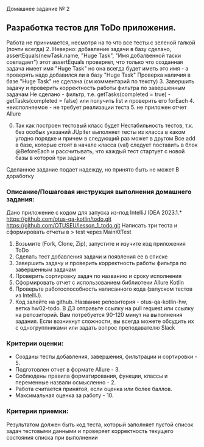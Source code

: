 Домашнее задание № 2 
## Разработка тестов для ToDo приложения.
Работа не принимается, несмотря на то что все тесты с зеленой галкой (почти всегда)
2. Неверно: добавление задачи в базу сделано,
   assertEquals(newTask.name, "Huge Task", "Имя добалвенной таски совпадает")
   этот assertEquals проверяет, что только что созданная задача имеет имя "Huge Task"
но она всегда будет иметь это имя - а проверять надо добавился ли в базу "Huge Task"
Проверка наличия в базе "Huge Task" не сделана (см комментарий по тексту)
3. Завершить задачу и проверить корректность работы фильтра по завершенным задачам
Не сделано - фильтр, т.е. getTasks(completed = true) - getTasks(completed = false)
или получить list и проверить его forEach
4. неисполняемое - не требует реализации теста
5. не приложен отчет Allure

0. Так как построен тестовый класс будет Нестабильность тестов, т.к. без особых указаний
JUpiter выполняет тесты из класса в каком угодно порядке и причем в следующий раз может в другом
Все add в базe, которые стоят в начале класса (val) следует поставить в блок @BeforeEach
и рассчитывать, что каждый тест стартует с новой базы в которой три задачи

Сделанное задание подает надежду, но принято быть не может
В доработку
### Описание/Пошаговая инструкция выполнения домашнего задания:
Дано приложение с кодом для запуска из-под IntelliJ IDEA 2023.1.*
https://github.com/otus-qa-kotlin/todo.git
https://github.com/OTUSEU/lesson_1_todo.git
Написать три теста и сформировать отчеты в > test через MainKtTest

1. Возьмите (Fork, Clone, Zip), запустите и изучите код приложения ToDo
2. Сделать тест добавления задачи и появления ее в списке 
3. Завершить задачу и проверить корректность работы фильтра по завершенным задачам
4. Проверить сортировку задач по названию и сроку исполнения
5. Сформировать отчет с использованием библиотеки Allure Kotlin
6. Проверьте работоспособность написанного кода (запуском тестов из IntelliJ).
7. Код залейте на github. Название репозитория - otus-qa-kotlin-hw, ветка hw02-todo.
   В ДЗ отправьте ссылку на pull request или ссылку на репозиторий.
   Вам потребуется 90-120 минут на выполнения задания.
   Если возникнут сложности, вы всегда можете обсудить их с одногруппниками или задать вопрос преподавателю Slack

### Критерии оценки:
* Созданы тесты добавления, завершения, фильтрации и сортировки - 5.
* Подготовлен отчет в формате Allure - 3.
* Соблюдены правила форматирования, функции, классы и переменные назвали осмысленно - 2.
* Работа считается принятой, если оценка или более баллов.
* Максимальная оценка за работу - 10.
      
### Критерии приемки:
Результатом должен быть код теста, который заполняет пустой список задач тестовыми данными
и проверяет корректность текущего состояния списка при выполнении

